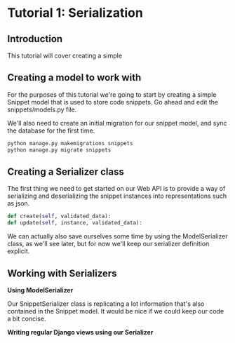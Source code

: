 # Tutorial 1: Serialization

## Introduction

This tutorial will cover creating a simple 

## Creating a model to work with

For the purposes of this tutorial we're going to start by creating a simple Snippet model that is used to store code snippets. Go ahead and edit the snippets/models.py file.

We'll also need to create an initial migration for our snippet model, and sync the database for the first time.

```txt
python manage.py makemigrations snippets
python manage.py migrate snippets
```

## Creating a Serializer class

The first thing we need to get started on our Web API is to provide a way of serializing and deserializing the snippet instances into representations such as json.


```py
def create(self, validated_data):
def update(self, instance, validated_data):
```

We can actually also save ourselves some time by using the ModelSerializer class, as we'll see later, but for now we'll keep our serializer definition explicit.

## Working with Serializers

**Using ModelSerializer**

Our SnippetSerializer class is replicating a lot information that's also contained in the Snippet model. It would be nice if we could keep our code a bit concise.

**Writing regular Django views using our Serializer**
